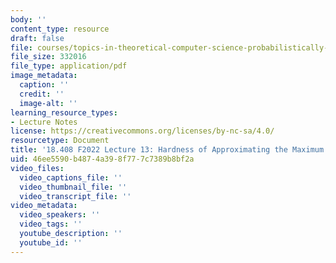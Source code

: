 ```yaml
---
body: ''
content_type: resource
draft: false
file: courses/topics-in-theoretical-computer-science-probabilistically-checkable-proofs/mit18_408f22_lec13.pdf
file_size: 332016
file_type: application/pdf
image_metadata:
  caption: ''
  credit: ''
  image-alt: ''
learning_resource_types:
- Lecture Notes
license: https://creativecommons.org/licenses/by-nc-sa/4.0/
resourcetype: Document
title: '18.408 F2022 Lecture 13: Hardness of Approximating the Maximum Clique'
uid: 46ee5590-b487-4a39-8f77-7c7389b8bf2a
video_files:
  video_captions_file: ''
  video_thumbnail_file: ''
  video_transcript_file: ''
video_metadata:
  video_speakers: ''
  video_tags: ''
  youtube_description: ''
  youtube_id: ''
---
```

